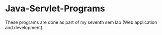 # Java-Servlet-Programs
These programs are done as part of my seventh sem lab (Web application and development)
